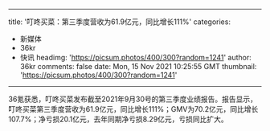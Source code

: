 
---
title: '叮咚买菜：第三季度营收为61.9亿元，同比增长111%'
categories: 
 - 新媒体
 - 36kr
 - 快讯
headimg: 'https://picsum.photos/400/300?random=1241'
author: 36kr
comments: false
date: Mon, 15 Nov 2021 10:25:55 GMT
thumbnail: 'https://picsum.photos/400/300?random=1241'
---

<div>   
36氪获悉，叮咚买菜发布截至2021年9月30号的第三季度业绩报告。报告显示，叮咚买菜第三季度营收为61.9亿元，同比增长111%；GMV为70.2亿元，同比增长107.7%；净亏损20.1亿元，去年同期净亏损8.29亿元，亏损同比扩大。  
</div>
            